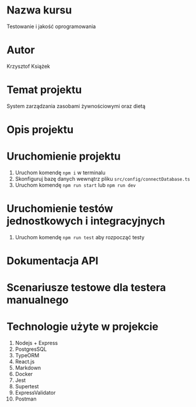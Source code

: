 # Nazwa kursu
Testowanie i jakość oprogramowania
# Autor
Krzysztof Książek
# Temat projektu

System zarządzania zasobami żywnościowymi oraz dietą

# Opis projektu

# Uruchomienie projektu

1. Uruchom komendę `npm i` w terminalu 
2. Skonfiguruj bazę danych wewnątrz pliku `src/config/connectDatabase.ts`
3. Uruchom komendę `npm run start` lub `npm run dev`

# Uruchomienie testów jednostkowych i integracyjnych

1. Uruchom komendę `npm run test` aby rozpocząć testy

# Dokumentacja API

# Scenariusze testowe dla testera manualnego

# Technologie użyte w projekcie
1. Nodejs + Express
2. PostgresSQL
3. TypeORM
4. React.js
5. Markdown
6. Docker
7. Jest
8. Supertest
9. ExpressValidator
10. Postman



